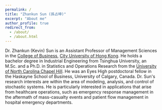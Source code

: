 ```yaml
---
permalink: /
title: "Zhankun Sun (孫占坤)"
excerpt: "About me"
author_profile: true
redirect_from:
  - /about/
  - /about.html
---
```


Dr. Zhankun (Kevin) Sun is an Assistant Professor of Management Sciences in the [College of Business](https://www.cb.cityu.edu.hk/), [City University of Hong Kong](https://www.cityu.edu.hk/). He holds a bachelor degree in Industrial Engineering from Tsinghua University, an M.Sc. and a Ph.D. in Statistics and Operations Research from the [University of North Carolina Chapel Hill](https://www.unc.edu/). He was an Eyes High postdoctoral fellow in the Haskayne School of Business, University of Calgary, Canada. Dr. Sun's research interests are within the area of modeling, analysis, and control of stochastic systems. He is particularly interested in applications that arise from healthcare operations, such as emergency response management in the aftermath of mass-casualty events and patient flow management in hospital emergency departments.
